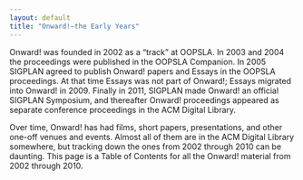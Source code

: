 ```yaml
---
layout: default
title: "Onward!—the Early Years"
---
```

Onward! was founded in 2002 as a “track” at OOPSLA. In 2003 and 2004 the proceedings were published 
in the OOPSLA Companion. In 2005 SIGPLAN agreed to publish Onward! papers and Essays in the OOPSLA 
proceedings. At that time Essays was not part of Onward!; Essays migrated into Onward! in 2009. 
Finally in 2011, SIGPLAN made Onward! an official SIGPLAN Symposium, and thereafter Onward! 
proceedings appeared as separate conference proceedings in the ACM Digital Library.

Over time, Onward! has had films, short papers, presentations, and other one-off venues and 
events. Almost all of them are in the ACM Digital Library somewhere, but tracking down the 
ones from 2002 through 2010 can be daunting. This page is a Table of Contents for all the Onward! 
material from 2002 through 2010.
